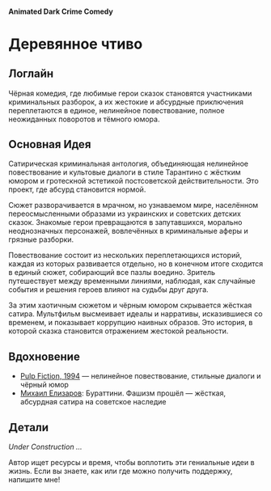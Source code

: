 #### Animated Dark Crime Comedy

# Деревянное чтиво

## Логлайн

Чёрная комедия, где любимые герои сказок становятся участниками криминальных разборок, а их жестокие и абсурдные приключения переплетаются в единое, нелинейное повествование, полное неожиданных поворотов и тёмного юмора.

## Основная Идея

Сатирическая криминальная антология, объединяющая нелинейное повествование и культовые диалоги в стиле Тарантино с жёстким юмором и гротескной эстетикой постсоветской действительности. Это проект, где абсурд становится нормой.

Сюжет разворачивается в мрачном, но узнаваемом мире, населённом переосмысленными образами из украинских и советских детских сказок. Знакомые герои превращаются в запутавшихся, морально неоднозначных персонажей, вовлечённых в криминальные аферы и грязные разборки.

Повествование состоит из нескольких переплетающихся историй, каждая из которых развивается отдельно, но в конечном итоге сходится в единый сюжет, собирающий все пазлы воедино. Зритель путешествует между временными линиями, наблюдая, как случайные события и решения героев влияют на судьбы друг друга.

За этим хаотичным сюжетом и чёрным юмором скрывается жёсткая сатира. Мультфильм высмеивает идеалы и нарративы, исказившиеся со временем, и показывает коррупцию наивных образов. Это история, в которой сказка становится отражением жестокой реальности.

## Вдохновение

- [Pulp Fiction, 1994](https://www.imdb.com/title/tt0110912/) — нелинейное повествование, стильные диалоги и чёрный юмор
- [Михаил Елизаров]([https://neolurk.org/wiki/Михаил_Елизаров](https://neolurk.org/wiki/%D0%9C%D0%B8%D1%85%D0%B0%D0%B8%D0%BB_%D0%95%D0%BB%D0%B8%D0%B7%D0%B0%D1%80%D0%BE%D0%B2)): Бураттини. Фашизм прошёл — жёсткая, абсурдная сатира на советское наследие

## Детали

*Under Construction …*

Автор ищет ресурсы и время, чтобы воплотить эти гениальные идеи в жизнь. Если вы знаете, как или где можно получить поддержку, напишите мне!